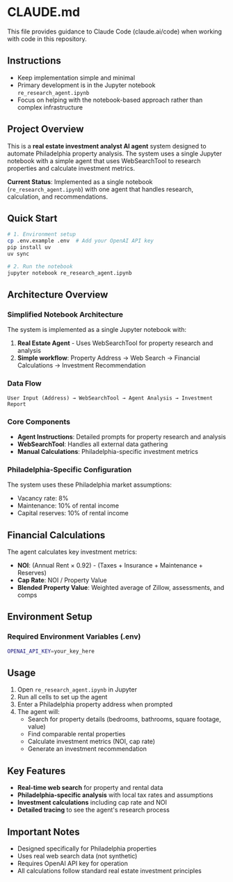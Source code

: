 # CLAUDE.md

This file provides guidance to Claude Code (claude.ai/code) when working with code in this repository.

## Instructions
- Keep implementation simple and minimal
- Primary development is in the Jupyter notebook `re_research_agent.ipynb`
- Focus on helping with the notebook-based approach rather than complex infrastructure

## Project Overview

This is a **real estate investment analyst AI agent** system designed to automate Philadelphia property analysis. The system uses a single Jupyter notebook with a simple agent that uses WebSearchTool to research properties and calculate investment metrics.

**Current Status**: Implemented as a single notebook (`re_research_agent.ipynb`) with one agent that handles research, calculation, and recommendations.

## Quick Start

```bash
# 1. Environment setup
cp .env.example .env  # Add your OpenAI API key
pip install uv
uv sync

# 2. Run the notebook
jupyter notebook re_research_agent.ipynb
```

## Architecture Overview

### Simplified Notebook Architecture
The system is implemented as a single Jupyter notebook with:

1. **Real Estate Agent** - Uses WebSearchTool for property research and analysis
2. **Simple workflow**: Property Address → Web Search → Financial Calculations → Investment Recommendation

### Data Flow
```
User Input (Address) → WebSearchTool → Agent Analysis → Investment Report
```

### Core Components
- **Agent Instructions**: Detailed prompts for property research and analysis
- **WebSearchTool**: Handles all external data gathering
- **Manual Calculations**: Philadelphia-specific investment metrics

### Philadelphia-Specific Configuration
The system uses these Philadelphia market assumptions:
- Vacancy rate: 8%
- Maintenance: 10% of rental income
- Capital reserves: 10% of rental income

## Financial Calculations

The agent calculates key investment metrics:
- **NOI**: (Annual Rent × 0.92) - (Taxes + Insurance + Maintenance + Reserves)
- **Cap Rate**: NOI / Property Value
- **Blended Property Value**: Weighted average of Zillow, assessments, and comps

## Environment Setup

### Required Environment Variables (.env)
```bash
OPENAI_API_KEY=your_key_here
```

## Usage

1. Open `re_research_agent.ipynb` in Jupyter
2. Run all cells to set up the agent
3. Enter a Philadelphia property address when prompted
4. The agent will:
   - Search for property details (bedrooms, bathrooms, square footage, value)
   - Find comparable rental properties
   - Calculate investment metrics (NOI, cap rate)
   - Generate an investment recommendation

## Key Features

- **Real-time web search** for property and rental data
- **Philadelphia-specific analysis** with local tax rates and assumptions
- **Investment calculations** including cap rate and NOI
- **Detailed tracing** to see the agent's research process

## Important Notes

- Designed specifically for Philadelphia properties
- Uses real web search data (not synthetic)
- Requires OpenAI API key for operation
- All calculations follow standard real estate investment principles